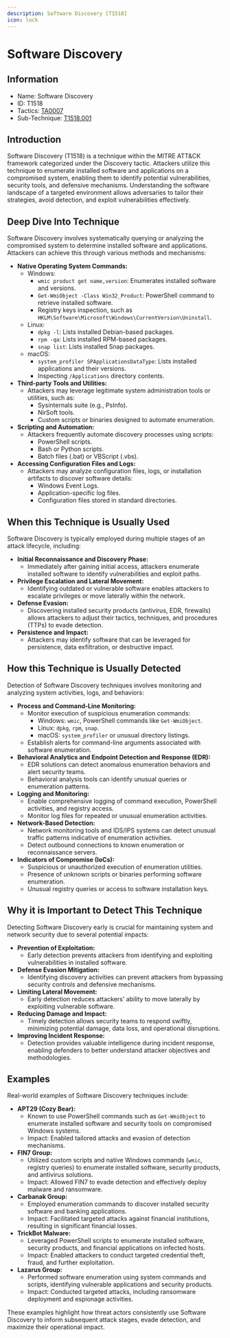 ```yaml
---
description: Software Discovery [T1518]
icon: lock
---
```


# Software Discovery

## Information

* Name: Software Discovery
* ID: T1518
* Tactics: [TA0007](../)
* Sub-Technique: [T1518.001](t1518.001.md)

## Introduction

Software Discovery (T1518) is a technique within the MITRE ATT\&CK framework categorized under the Discovery tactic. Attackers utilize this technique to enumerate installed software and applications on a compromised system, enabling them to identify potential vulnerabilities, security tools, and defensive mechanisms. Understanding the software landscape of a targeted environment allows adversaries to tailor their strategies, avoid detection, and exploit vulnerabilities effectively.

## Deep Dive Into Technique

Software Discovery involves systematically querying or analyzing the compromised system to determine installed software and applications. Attackers can achieve this through various methods and mechanisms:

* **Native Operating System Commands:**
  * Windows:
    * `wmic product get name,version`: Enumerates installed software and versions.
    * `Get-WmiObject -Class Win32_Product`: PowerShell command to retrieve installed software.
    * Registry keys inspection, such as `HKLM\Software\Microsoft\Windows\CurrentVersion\Uninstall`.
  * Linux:
    * `dpkg -l`: Lists installed Debian-based packages.
    * `rpm -qa`: Lists installed RPM-based packages.
    * `snap list`: Lists installed Snap packages.
  * macOS:
    * `system_profiler SPApplicationsDataType`: Lists installed applications and their versions.
    * Inspecting `/Applications` directory contents.
* **Third-party Tools and Utilities:**
  * Attackers may leverage legitimate system administration tools or utilities, such as:
    * Sysinternals suite (e.g., PsInfo).
    * NirSoft tools.
    * Custom scripts or binaries designed to automate enumeration.
* **Scripting and Automation:**
  * Attackers frequently automate discovery processes using scripts:
    * PowerShell scripts.
    * Bash or Python scripts.
    * Batch files (.bat) or VBScript (.vbs).
* **Accessing Configuration Files and Logs:**
  * Attackers may analyze configuration files, logs, or installation artifacts to discover software details:
    * Windows Event Logs.
    * Application-specific log files.
    * Configuration files stored in standard directories.

## When this Technique is Usually Used

Software Discovery is typically employed during multiple stages of an attack lifecycle, including:

* **Initial Reconnaissance and Discovery Phase:**
  * Immediately after gaining initial access, attackers enumerate installed software to identify vulnerabilities and exploit paths.
* **Privilege Escalation and Lateral Movement:**
  * Identifying outdated or vulnerable software enables attackers to escalate privileges or move laterally within the network.
* **Defense Evasion:**
  * Discovering installed security products (antivirus, EDR, firewalls) allows attackers to adjust their tactics, techniques, and procedures (TTPs) to evade detection.
* **Persistence and Impact:**
  * Attackers may identify software that can be leveraged for persistence, data exfiltration, or destructive impact.

## How this Technique is Usually Detected

Detection of Software Discovery techniques involves monitoring and analyzing system activities, logs, and behaviors:

* **Process and Command-Line Monitoring:**
  * Monitor execution of suspicious enumeration commands:
    * Windows: `wmic`, PowerShell commands like `Get-WmiObject`.
    * Linux: `dpkg`, `rpm`, `snap`.
    * macOS: `system_profiler` or unusual directory listings.
  * Establish alerts for command-line arguments associated with software enumeration.
* **Behavioral Analytics and Endpoint Detection and Response (EDR):**
  * EDR solutions can detect anomalous enumeration behaviors and alert security teams.
  * Behavioral analysis tools can identify unusual queries or enumeration patterns.
* **Logging and Monitoring:**
  * Enable comprehensive logging of command execution, PowerShell activities, and registry access.
  * Monitor log files for repeated or unusual enumeration activities.
* **Network-Based Detection:**
  * Network monitoring tools and IDS/IPS systems can detect unusual traffic patterns indicative of enumeration activities.
  * Detect outbound connections to known enumeration or reconnaissance servers.
* **Indicators of Compromise (IoCs):**
  * Suspicious or unauthorized execution of enumeration utilities.
  * Presence of unknown scripts or binaries performing software enumeration.
  * Unusual registry queries or access to software installation keys.

## Why it is Important to Detect This Technique

Detecting Software Discovery early is crucial for maintaining system and network security due to several potential impacts:

* **Prevention of Exploitation:**
  * Early detection prevents attackers from identifying and exploiting vulnerabilities in installed software.
* **Defense Evasion Mitigation:**
  * Identifying discovery activities can prevent attackers from bypassing security controls and defensive mechanisms.
* **Limiting Lateral Movement:**
  * Early detection reduces attackers' ability to move laterally by exploiting vulnerable software.
* **Reducing Damage and Impact:**
  * Timely detection allows security teams to respond swiftly, minimizing potential damage, data loss, and operational disruptions.
* **Improving Incident Response:**
  * Detection provides valuable intelligence during incident response, enabling defenders to better understand attacker objectives and methodologies.

## Examples

Real-world examples of Software Discovery techniques include:

* **APT29 (Cozy Bear):**
  * Known to use PowerShell commands such as `Get-WmiObject` to enumerate installed software and security tools on compromised Windows systems.
  * Impact: Enabled tailored attacks and evasion of detection mechanisms.
* **FIN7 Group:**
  * Utilized custom scripts and native Windows commands (`wmic`, registry queries) to enumerate installed software, security products, and antivirus solutions.
  * Impact: Allowed FIN7 to evade detection and effectively deploy malware and ransomware.
* **Carbanak Group:**
  * Employed enumeration commands to discover installed security software and banking applications.
  * Impact: Facilitated targeted attacks against financial institutions, resulting in significant financial losses.
* **TrickBot Malware:**
  * Leveraged PowerShell scripts to enumerate installed software, security products, and financial applications on infected hosts.
  * Impact: Enabled attackers to conduct targeted credential theft, fraud, and further exploitation.
* **Lazarus Group:**
  * Performed software enumeration using system commands and scripts, identifying vulnerable applications and security products.
  * Impact: Conducted targeted attacks, including ransomware deployment and espionage activities.

These examples highlight how threat actors consistently use Software Discovery to inform subsequent attack stages, evade detection, and maximize their operational impact.
